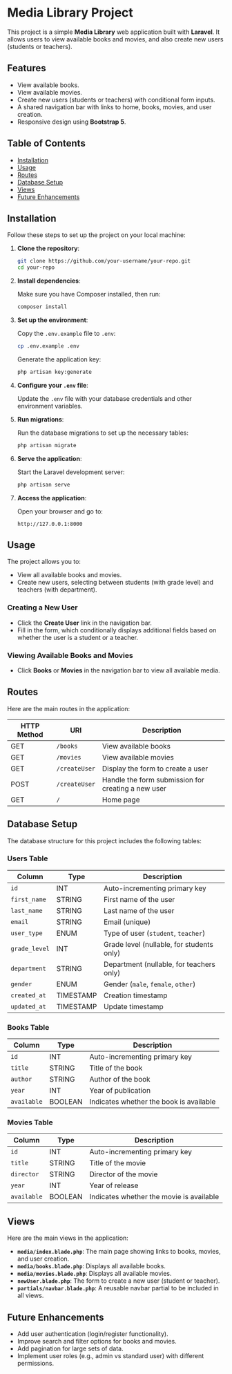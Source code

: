 # Media Library Project

This project is a simple **Media Library** web application built with **Laravel**. It allows users to view available books and movies, and also create new users (students or teachers).

## Features

- View available books.
- View available movies.
- Create new users (students or teachers) with conditional form inputs.
- A shared navigation bar with links to home, books, movies, and user creation.
- Responsive design using **Bootstrap 5**.

## Table of Contents

- [Installation](#installation)
- [Usage](#usage)
- [Routes](#routes)
- [Database Setup](#database-setup)
- [Views](#views)
- [Future Enhancements](#future-enhancements)

## Installation

Follow these steps to set up the project on your local machine:

1. **Clone the repository**:

    ```bash
    git clone https://github.com/your-username/your-repo.git
    cd your-repo
    ```

2. **Install dependencies**:

    Make sure you have Composer installed, then run:

    ```bash
    composer install
    ```

3. **Set up the environment**:

    Copy the `.env.example` file to `.env`:

    ```bash
    cp .env.example .env
    ```

    Generate the application key:

    ```bash
    php artisan key:generate
    ```

4. **Configure your `.env` file**:

    Update the `.env` file with your database credentials and other environment variables.

5. **Run migrations**:

    Run the database migrations to set up the necessary tables:

    ```bash
    php artisan migrate
    ```

6. **Serve the application**:

    Start the Laravel development server:

    ```bash
    php artisan serve
    ```

7. **Access the application**:

    Open your browser and go to:

    ```
    http://127.0.0.1:8000
    ```

## Usage

The project allows you to:
- View all available books and movies.
- Create new users, selecting between students (with grade level) and teachers (with department).

### Creating a New User

- Click the **Create User** link in the navigation bar.
- Fill in the form, which conditionally displays additional fields based on whether the user is a student or a teacher.

### Viewing Available Books and Movies

- Click **Books** or **Movies** in the navigation bar to view all available media.

## Routes

Here are the main routes in the application:

| HTTP Method | URI             | Description                     |
|-------------|-----------------|---------------------------------|
| GET         | `/books`         | View available books            |
| GET         | `/movies`        | View available movies           |
| GET         | `/createUser`    | Display the form to create a user |
| POST        | `/createUser`    | Handle the form submission for creating a new user |
| GET         | `/`              | Home page                       |

## Database Setup

The database structure for this project includes the following tables:

### Users Table

| Column       | Type    | Description                               |
|--------------|---------|-------------------------------------------|
| `id`         | INT     | Auto-incrementing primary key              |
| `first_name` | STRING  | First name of the user                     |
| `last_name`  | STRING  | Last name of the user                      |
| `email`      | STRING  | Email (unique)                             |
| `user_type`  | ENUM    | Type of user (`student`, `teacher`)        |
| `grade_level`| INT     | Grade level (nullable, for students only)  |
| `department` | STRING  | Department (nullable, for teachers only)   |
| `gender`     | ENUM    | Gender (`male`, `female`, `other`)         |
| `created_at` | TIMESTAMP | Creation timestamp                        |
| `updated_at` | TIMESTAMP | Update timestamp                          |

### Books Table

| Column       | Type    | Description                               |
|--------------|---------|-------------------------------------------|
| `id`         | INT     | Auto-incrementing primary key              |
| `title`      | STRING  | Title of the book                          |
| `author`     | STRING  | Author of the book                         |
| `year`       | INT     | Year of publication                        |
| `available`  | BOOLEAN | Indicates whether the book is available    |

### Movies Table

| Column       | Type    | Description                               |
|--------------|---------|-------------------------------------------|
| `id`         | INT     | Auto-incrementing primary key              |
| `title`      | STRING  | Title of the movie                         |
| `director`   | STRING  | Director of the movie                      |
| `year`       | INT     | Year of release                            |
| `available`  | BOOLEAN | Indicates whether the movie is available   |

## Views

Here are the main views in the application:

- **`media/index.blade.php`**: The main page showing links to books, movies, and user creation.
- **`media/books.blade.php`**: Displays all available books.
- **`media/movies.blade.php`**: Displays all available movies.
- **`newUser.blade.php`**: The form to create a new user (student or teacher).
- **`partials/navbar.blade.php`**: A reusable navbar partial to be included in all views.

## Future Enhancements

- Add user authentication (login/register functionality).
- Improve search and filter options for books and movies.
- Add pagination for large sets of data.
- Implement user roles (e.g., admin vs standard user) with different permissions.
